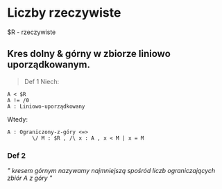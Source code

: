 
# Liczby rzeczywiste

$R - rzeczywiste

## Kres dolny & górny w zbiorze liniowo uporządkowanym.

>Def 1
Niech:

    A < $R  
    A != /0  
    A : Liniowo-uporządkowany
Wtedy:

    A : Ograniczony-z-góry <=> 
            \/ M : $R , /\ x : A , x < M | x = M

### Def 2


_"
kresem górnym nazywamy najmniejszą spośród liczb ograniczających zbiór A z góry
"_